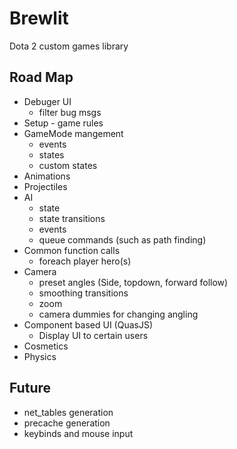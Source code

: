 # Brewlit #
 
 Dota 2 custom games library
 
 Road Map
--------
* Debuger UI
  * filter bug msgs
* Setup - game rules
* GameMode mangement
  * events
  * states
  * custom states
* Animations
* Projectiles
* AI
  * state
  *  state transitions
  * events
  * queue commands (such as path finding)
* Common function calls
  * foreach player hero(s)
* Camera
  * preset angles (Side, topdown, forward follow)
  * smoothing transitions
  * zoom
  * camera dummies for changing angling
* Component based UI (QuasJS)
  * Display UI to certain users
* Cosmetics
* Physics

Future
------------
* net_tables generation
* precache generation
* keybinds and mouse input
